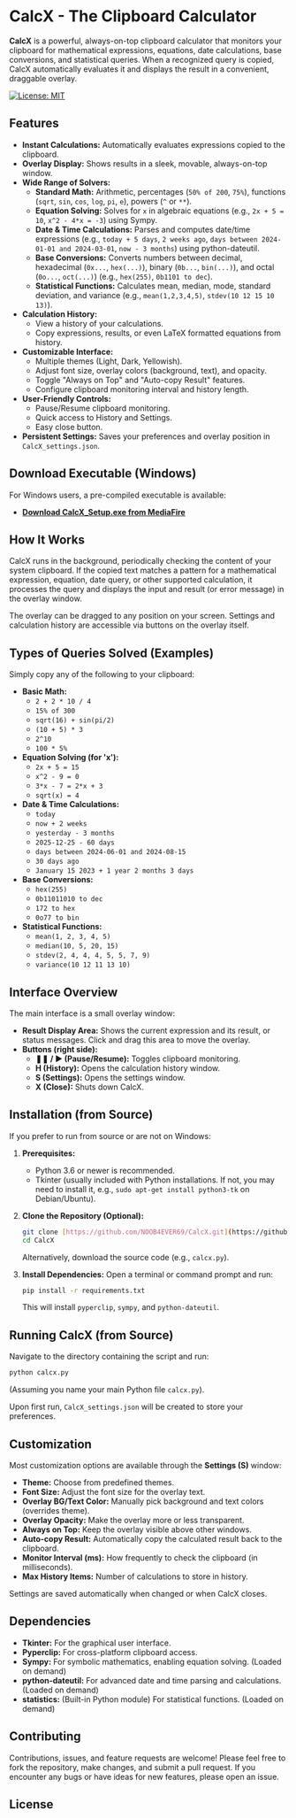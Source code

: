 # CalcX - The Clipboard Calculator

**CalcX** is a powerful, always-on-top clipboard calculator that monitors your clipboard for mathematical expressions, equations, date calculations, base conversions, and statistical queries. When a recognized query is copied, CalcX automatically evaluates it and displays the result in a convenient, draggable overlay.

[![License: MIT](https://img.shields.io/badge/License-MIT-yellow.svg)](https://opensource.org/licenses/MIT)

## Features

* **Instant Calculations:** Automatically evaluates expressions copied to the clipboard.
* **Overlay Display:** Shows results in a sleek, movable, always-on-top window.
* **Wide Range of Solvers:**
    * **Standard Math:** Arithmetic, percentages (`50% of 200`, `75%`), functions (`sqrt`, `sin`, `cos`, `log`, `pi`, `e`), powers (`^` or `**`).
    * **Equation Solving:** Solves for `x` in algebraic equations (e.g., `2x + 5 = 10`, `x^2 - 4*x = -3`) using Sympy.
    * **Date & Time Calculations:** Parses and computes date/time expressions (e.g., `today + 5 days`, `2 weeks ago`, `days between 2024-01-01 and 2024-03-01`, `now - 3 months`) using python-dateutil.
    * **Base Conversions:** Converts numbers between decimal, hexadecimal (`0x...`, `hex(...)`), binary (`0b...`, `bin(...)`), and octal (`0o...`, `oct(...)`) (e.g., `hex(255)`, `0b1101 to dec`).
    * **Statistical Functions:** Calculates mean, median, mode, standard deviation, and variance (e.g., `mean(1,2,3,4,5)`, `stdev(10 12 15 10 13)`).
* **Calculation History:**
    * View a history of your calculations.
    * Copy expressions, results, or even LaTeX formatted equations from history.
* **Customizable Interface:**
    * Multiple themes (Light, Dark, Yellowish).
    * Adjust font size, overlay colors (background, text), and opacity.
    * Toggle "Always on Top" and "Auto-copy Result" features.
    * Configure clipboard monitoring interval and history length.
* **User-Friendly Controls:**
    * Pause/Resume clipboard monitoring.
    * Quick access to History and Settings.
    * Easy close button.
* **Persistent Settings:** Saves your preferences and overlay position in `CalcX_settings.json`.

## Download Executable (Windows)

For Windows users, a pre-compiled executable is available:

* **[Download CalcX_Setup.exe from MediaFire](https://www.mediafire.com/file/io2bdj9t2bhznyg/CalcX_Setup.exe/file)**

## How It Works

CalcX runs in the background, periodically checking the content of your system clipboard. If the copied text matches a pattern for a mathematical expression, equation, date query, or other supported calculation, it processes the query and displays the input and result (or error message) in the overlay window.

The overlay can be dragged to any position on your screen. Settings and calculation history are accessible via buttons on the overlay itself.

## Types of Queries Solved (Examples)

Simply copy any of the following to your clipboard:

* **Basic Math:**
    * `2 + 2 * 10 / 4`
    * `15% of 300`
    * `sqrt(16) + sin(pi/2)`
    * `(10 + 5) * 3`
    * `2^10`
    * `100 * 5%`
* **Equation Solving (for 'x'):**
    * `2x + 5 = 15`
    * `x^2 - 9 = 0`
    * `3*x - 7 = 2*x + 3`
    * `sqrt(x) = 4`
* **Date & Time Calculations:**
    * `today`
    * `now + 2 weeks`
    * `yesterday - 3 months`
    * `2025-12-25 - 60 days`
    * `days between 2024-06-01 and 2024-08-15`
    * `30 days ago`
    * `January 15 2023 + 1 year 2 months 3 days`
* **Base Conversions:**
    * `hex(255)`
    * `0b11011010 to dec`
    * `172 to hex`
    * `0o77 to bin`
* **Statistical Functions:**
    * `mean(1, 2, 3, 4, 5)`
    * `median(10, 5, 20, 15)`
    * `stdev(2, 4, 4, 4, 5, 5, 7, 9)`
    * `variance(10 12 11 13 10)`

## Interface Overview

The main interface is a small overlay window:

* **Result Display Area:** Shows the current expression and its result, or status messages. Click and drag this area to move the overlay.
* **Buttons (right side):**
    * **❚❚ / ► (Pause/Resume):** Toggles clipboard monitoring.
    * **H (History):** Opens the calculation history window.
    * **S (Settings):** Opens the settings window.
    * **X (Close):** Shuts down CalcX.

## Installation (from Source)

If you prefer to run from source or are not on Windows:

1.  **Prerequisites:**
    * Python 3.6 or newer is recommended.
    * Tkinter (usually included with Python installations. If not, you may need to install it, e.g., `sudo apt-get install python3-tk` on Debian/Ubuntu).

2.  **Clone the Repository (Optional):**
    ```bash
    git clone [https://github.com/NOOB4EVER69/CalcX.git](https://github.com/NOOB4EVER69/CalcX.git)
    cd CalcX
    ```
    Alternatively, download the source code (e.g., `calcx.py`).

3.  **Install Dependencies:**
    Open a terminal or command prompt and run:
    ```bash
    pip install -r requirements.txt
    ```
    This will install `pyperclip`, `sympy`, and `python-dateutil`.

## Running CalcX (from Source)

Navigate to the directory containing the script and run:

```bash
python calcx.py
```

(Assuming you name your main Python file `calcx.py`).

Upon first run, `CalcX_settings.json` will be created to store your preferences.

## Customization

Most customization options are available through the **Settings (S)** window:

* **Theme:** Choose from predefined themes.
* **Font Size:** Adjust the font size for the overlay text.
* **Overlay BG/Text Color:** Manually pick background and text colors (overrides theme).
* **Overlay Opacity:** Make the overlay more or less transparent.
* **Always on Top:** Keep the overlay visible above other windows.
* **Auto-copy Result:** Automatically copy the calculated result back to the clipboard.
* **Monitor Interval (ms):** How frequently to check the clipboard (in milliseconds).
* **Max History Items:** Number of calculations to store in history.

Settings are saved automatically when changed or when CalcX closes.

## Dependencies

* **Tkinter:** For the graphical user interface.
* **Pyperclip:** For cross-platform clipboard access.
* **Sympy:** For symbolic mathematics, enabling equation solving. (Loaded on demand)
* **python-dateutil:** For advanced date and time parsing and calculations. (Loaded on demand)
* **statistics:** (Built-in Python module) For statistical functions. (Loaded on demand)

## Contributing

Contributions, issues, and feature requests are welcome! Please feel free to fork the repository, make changes, and submit a pull request. If you encounter any bugs or have ideas for new features, please open an issue.

## License


